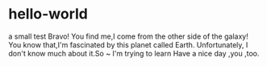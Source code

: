 # hello-world
a small test
Bravo! You find me,I come from the other side of the galaxy!
You know that,I'm fascinated by this planet called Earth. 
Unfortunately, I don't know much about it.So ~ I'm trying to learn
Have a nice day ,you ,too.
